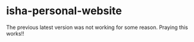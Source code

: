 # isha-personal-website
The previous latest version was not working for some reason. Praying this works!!
